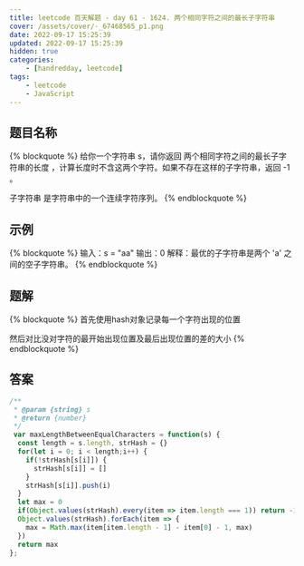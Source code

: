 ```yaml
---
title: leetcode 百天解题 - day 61 - 1624. 两个相同字符之间的最长子字符串
cover: /assets/cover/·_67468565_p1.png
date: 2022-09-17 15:25:39
updated: 2022-09-17 15:25:39
hidden: true
categories:
    - [handredday, leetcode]
tags:
    - leetcode
    - JavaScript
---
```


## 题目名称

{% blockquote %}
给你一个字符串 s，请你返回 两个相同字符之间的最长子字符串的长度 ，计算长度时不含这两个字符。如果不存在这样的子字符串，返回 -1 。

子字符串 是字符串中的一个连续字符序列。
{% endblockquote %}

## 示例

{% blockquote %}
输入：s = "aa"
输出：0
解释：最优的子字符串是两个 'a' 之间的空子字符串。
{% endblockquote %}


## 题解

{% blockquote %}
首先使用hash对象记录每一个字符出现的位置

然后对比没对字符的最开始出现位置及最后出现位置的差的大小
{% endblockquote %}

## 答案

~~~js
/**
 * @param {string} s
 * @return {number}
 */
 var maxLengthBetweenEqualCharacters = function(s) {
  const length = s.length, strHash = {}
  for(let i = 0; i < length;i++) {
    if(!strHash[s[i]]) {
      strHash[s[i]] = []
    }
    strHash[s[i]].push(i)
  }
  let max = 0
  if(Object.values(strHash).every(item => item.length === 1)) return -1
  Object.values(strHash).forEach(item => {
    max = Math.max(item[item.length - 1] - item[0] - 1, max)
  })
  return max
};
~~~


